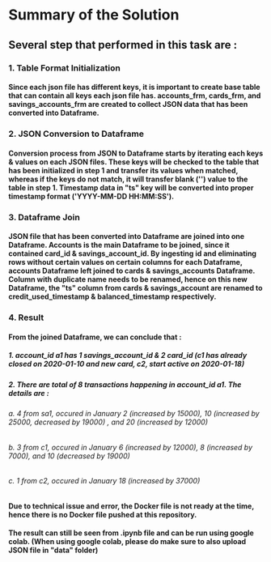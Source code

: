 # Summary of the Solution

## Several step that performed in this task are :

### 1. Table Format Initialization
#### Since each json file has different keys, it is important to create base table that can contain all keys each json file has. accounts_frm, cards_frm, and savings_accounts_frm are created to collect JSON data that has been converted into Dataframe.

### 2. JSON Conversion to Dataframe
#### Conversion process from JSON to Dataframe starts by iterating each keys & values on each JSON files. These keys will be checked to the table that has been initialized in step 1 and transfer its values when matched, whereas if the keys do not match, it will transfer blank ('') value to the table in step 1. Timestamp data in "ts" key will be converted into proper timestamp format ('YYYY-MM-DD HH:MM:SS').

### 3. Dataframe Join
#### JSON file that has been converted into Dataframe are joined into one Dataframe. Accounts is the main Dataframe to be joined, since it contained card_id & savings_account_id. By ingesting id and eliminating rows without certain values on certain columns for each Dataframe, accounts Dataframe left joined to cards & savings_accounts Dataframe. Column with duplicate name needs to be renamed, hence on this new Dataframe, the "ts" column from cards & savings_account are renamed to credit_used_timestamp & balanced_timestamp respectively.

### 4. Result
#### From the joined Dataframe, we can conclude that :
##### 1. account_id a1 has 1 savings_account_id & 2 card_id (c1 has already closed on 2020-01-10 and new card, c2, start active on 2020-01-18)
##### 2. There are total of 8 transactions happening in account_id a1. The details are :
######  a. 4 from sa1, occured in January 2 (increased by 15000), 10 (increased by 25000, decreased by 19000) , and 20 (increased by 12000)
######  b. 3 from c1, occured in January 6 (increased by 12000), 8 (increased by 7000), and 10 (decreased by 19000)
######  c. 1 from c2, occured in January 18 (increased by 37000)


#### Due to technical issue and error, the Docker file is not ready at the time, hence there is no Docker file pushed at this repository.
#### The result can still be seen from .ipynb file and can be run using google colab. (When using google colab, please do make sure to also upload JSON file in "data" folder)
